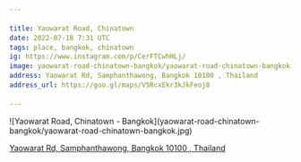 ```yaml
---

title: Yaowarat Road, Chinatown
date: 2022-07-18 7:31 UTC
tags: place, bangkok, chinatown
ig: https://www.instagram.com/p/CerFTCwhHLj/
image: yaowarat-road-chinatown-bangkok/yaowarat-road-chinatown-bangkok-4656a1b7.jpg
address: Yaowarat Rd, Samphanthawong, Bangkok 10100 , Thailand
address_url: https://goo.gl/maps/V5RcxEkr3kJkFeoj8

---
```


<div class="content-image" markdown="1">
  ![Yaowarat Road, Chinatown - Bangkok](yaowarat-road-chinatown-bangkok/yaowarat-road-chinatown-bangkok.jpg)
</div>

<div class="notification">
  <p class="content is-small has-text-centered">
    <a class="subtitle is-6" href="https://goo.gl/maps/V5RcxEkr3kJkFeoj8" target="_blank">
      Yaowarat Rd, Samphanthawong, Bangkok 10100 , Thailand
    </a>
  </p>
</div>
